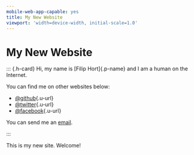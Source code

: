 ```yaml
---
mobile-web-app-capable: yes
title: My New Website
viewport: 'width=device-width, initial-scale=1.0'
---
```


My New Website
==============

::: {.h-card}
Hi, my name is [Filip Hort]{.p-name} and I am a human on the Internet.

You can find me on other websites below:

-   [@github](https://github.com/filort){.u-url}
-   [@twitter](https://twitter.com/FilipHort){.u-url}
-   [@facebook](https://www.facebook.com/filip.hort.75){.u-url}

<div>

You can send me an [email](filip@hort.xyz).

</div>
:::

This is my new site. Welcome!
